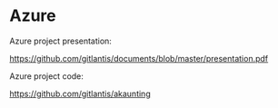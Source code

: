 # Azure

Azure project presentation:

https://github.com/gitlantis/documents/blob/master/presentation.pdf

Azure project code:

https://github.com/gitlantis/akaunting